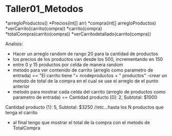 # Taller01_Metodos

*arregloProductos()
*Precios(int[] arr)
*compra(int[] arregloProductos)
*verCarrito(carrito(compra))
*carrito(compra)
*totalCompra(carrito(compra))
*verCarritodetallado(carrito(compra))

Analisis:
- Hacer un arreglo random de rango 20 para la cantidad de productos
- los precios de los productos van desde los 500, incrementando en 150
- entre 0 y 15 productos por celda de manera random
- metodo para ver contenido de carrito (arreglo como parametro de entrada) == "El carrito tiene "+ nrodeproductos + " productos"
-crear un metodo de total de la compra en el cual se use el arreglo de el punto anterior
- metodo para mostrar cada celda del carrito (arreglo de productos como parametro de entrada) ==
Cantidad producto [0]: 2, Subtotal: $1000

Cantidad producto [1]: 5, Subtotal: $3250 //etc...hasta los N productos que tenga el carrito

- al final tengo que mostrar el total de la compra con el metodo de TotalCompra
